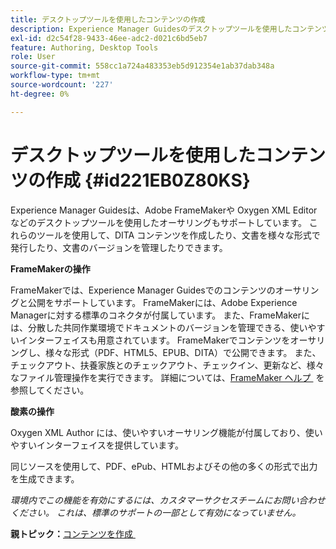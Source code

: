 ```yaml
---
title: デスクトップツールを使用したコンテンツの作成
description: Experience Manager Guidesのデスクトップツールを使用したコンテンツのオーサリング。 Adobe FrameMakerと Oxygen XML Editor を使用して DITA コンテンツを作成および公開する方法を説明します。
exl-id: d2c54f28-9433-46ee-adc2-d021c6bd5eb7
feature: Authoring, Desktop Tools
role: User
source-git-commit: 558cc1a724a483353eb5d912354e1ab37dab348a
workflow-type: tm+mt
source-wordcount: '227'
ht-degree: 0%

---
```


# デスクトップツールを使用したコンテンツの作成 {#id221EB0Z80KS}

Experience Manager Guidesは、Adobe FrameMakerや Oxygen XML Editor などのデスクトップツールを使用したオーサリングもサポートしています。 これらのツールを使用して、DITA コンテンツを作成したり、文書を様々な形式で発行したり、文書のバージョンを管理したりできます。

**FrameMakerの操作**

FrameMakerでは、Experience Manager Guidesでのコンテンツのオーサリングと公開をサポートしています。 FrameMakerには、Adobe Experience Managerに対する標準のコネクタが付属しています。 また、FrameMakerには、分散した共同作業環境でドキュメントのバージョンを管理できる、使いやすいインターフェイスも用意されています。 FrameMakerでコンテンツをオーサリングし、様々な形式（PDF、HTML5、EPUB、DITA）で公開できます。 また、チェックアウト、扶養家族とのチェックアウト、チェックイン、更新など、様々なファイル管理操作を実行できます。 詳細については、[FrameMaker ヘルプ &#x200B;](https://help.adobe.com/en_US/framemaker/using/index.html) を参照してください。

**酸素の操作**

Oxygen XML Author には、使いやすいオーサリング機能が付属しており、使いやすいインターフェイスを提供しています。

同じソースを使用して、PDF、ePub、HTMLおよびその他の多くの形式で出力を生成できます。

*環境内でこの機能を有効にするには、カスタマーサクセスチームにお問い合わせください。 これは、標準のサポートの一部として有効になっていません。*

**親トピック：**&#x200B;[&#x200B; コンテンツを作成 &#x200B;](authoring-content.md)
